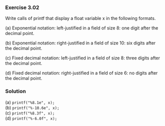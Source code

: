### Exercise 3.02

Write calls of printf that display a float variable x in the following formats.  
  
(a) Exponential notation: left-justified in a field of size 8: one digit after the decimal point.  

(b) Exponential notation: right-justified in a field of size 10: six digits after the decimal point.  

(c) Fixed decimal notation: left-justified in a field of size 8: three digits after the decimal point.  

(d) Fixed decimal notation: right-justified in a field of size 6: no digits after the decimal point.  

### Solution

(a) `printf("%8.1e", x);`  
(b) `printf("%-10.6e", x);`  
(c) `printf("%8.3f", x);`  
(d) `printf("%-6.0f", x);`  
